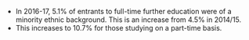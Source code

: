 * In 2016-17, 5.1% of entrants to full-time further education were of a minority ethnic background. This is an increase from 4.5% in 2014/15.
* This increases to 10.7% for those studying on a part-time basis.
